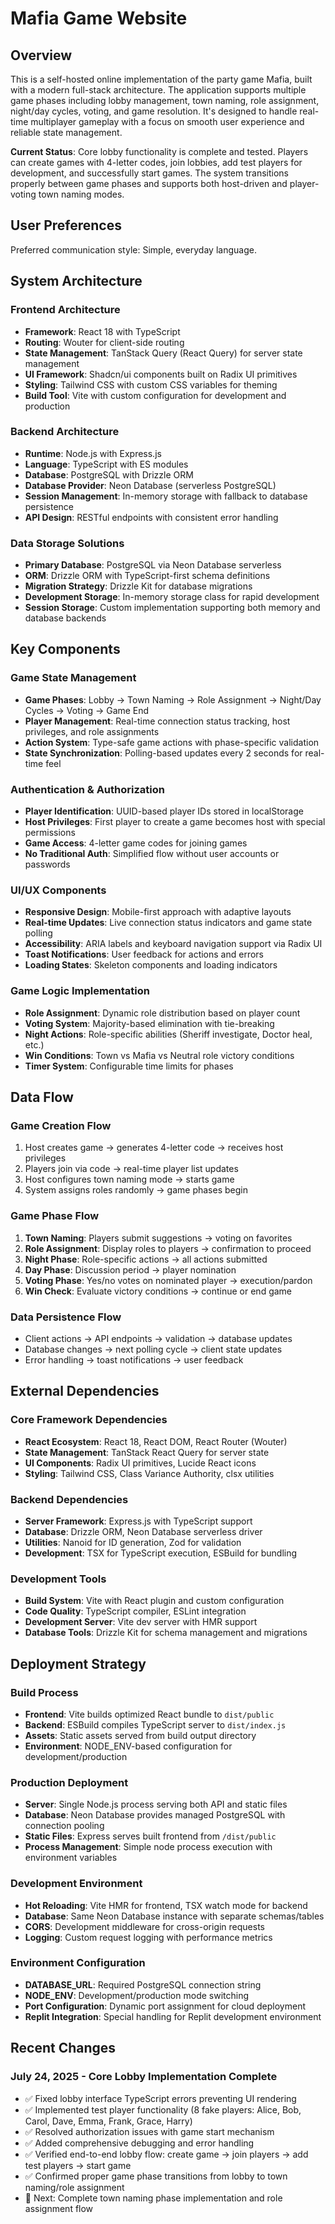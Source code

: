 # Mafia Game Website

## Overview

This is a self-hosted online implementation of the party game Mafia, built with a modern full-stack architecture. The application supports multiple game phases including lobby management, town naming, role assignment, night/day cycles, voting, and game resolution. It's designed to handle real-time multiplayer gameplay with a focus on smooth user experience and reliable state management.

**Current Status**: Core lobby functionality is complete and tested. Players can create games with 4-letter codes, join lobbies, add test players for development, and successfully start games. The system transitions properly between game phases and supports both host-driven and player-voting town naming modes.

## User Preferences

Preferred communication style: Simple, everyday language.

## System Architecture

### Frontend Architecture
- **Framework**: React 18 with TypeScript
- **Routing**: Wouter for client-side routing
- **State Management**: TanStack Query (React Query) for server state management
- **UI Framework**: Shadcn/ui components built on Radix UI primitives
- **Styling**: Tailwind CSS with custom CSS variables for theming
- **Build Tool**: Vite with custom configuration for development and production

### Backend Architecture
- **Runtime**: Node.js with Express.js
- **Language**: TypeScript with ES modules
- **Database**: PostgreSQL with Drizzle ORM
- **Database Provider**: Neon Database (serverless PostgreSQL)
- **Session Management**: In-memory storage with fallback to database persistence
- **API Design**: RESTful endpoints with consistent error handling

### Data Storage Solutions
- **Primary Database**: PostgreSQL via Neon Database serverless
- **ORM**: Drizzle ORM with TypeScript-first schema definitions
- **Migration Strategy**: Drizzle Kit for database migrations
- **Development Storage**: In-memory storage class for rapid development
- **Session Storage**: Custom implementation supporting both memory and database backends

## Key Components

### Game State Management
- **Game Phases**: Lobby → Town Naming → Role Assignment → Night/Day Cycles → Voting → Game End
- **Player Management**: Real-time connection status tracking, host privileges, and role assignments
- **Action System**: Type-safe game actions with phase-specific validation
- **State Synchronization**: Polling-based updates every 2 seconds for real-time feel

### Authentication & Authorization
- **Player Identification**: UUID-based player IDs stored in localStorage
- **Host Privileges**: First player to create a game becomes host with special permissions
- **Game Access**: 4-letter game codes for joining games
- **No Traditional Auth**: Simplified flow without user accounts or passwords

### UI/UX Components
- **Responsive Design**: Mobile-first approach with adaptive layouts
- **Real-time Updates**: Live connection status indicators and game state polling
- **Accessibility**: ARIA labels and keyboard navigation support via Radix UI
- **Toast Notifications**: User feedback for actions and errors
- **Loading States**: Skeleton components and loading indicators

### Game Logic Implementation
- **Role Assignment**: Dynamic role distribution based on player count
- **Voting System**: Majority-based elimination with tie-breaking
- **Night Actions**: Role-specific abilities (Sheriff investigate, Doctor heal, etc.)
- **Win Conditions**: Town vs Mafia vs Neutral role victory conditions
- **Timer System**: Configurable time limits for phases

## Data Flow

### Game Creation Flow
1. Host creates game → generates 4-letter code → receives host privileges
2. Players join via code → real-time player list updates
3. Host configures town naming mode → starts game
4. System assigns roles randomly → game phases begin

### Game Phase Flow
1. **Town Naming**: Players submit suggestions → voting on favorites
2. **Role Assignment**: Display roles to players → confirmation to proceed
3. **Night Phase**: Role-specific actions → all actions submitted
4. **Day Phase**: Discussion period → player nomination
5. **Voting Phase**: Yes/no votes on nominated player → execution/pardon
6. **Win Check**: Evaluate victory conditions → continue or end game

### Data Persistence Flow
- Client actions → API endpoints → validation → database updates
- Database changes → next polling cycle → client state updates
- Error handling → toast notifications → user feedback

## External Dependencies

### Core Framework Dependencies
- **React Ecosystem**: React 18, React DOM, React Router (Wouter)
- **State Management**: TanStack React Query for server state
- **UI Components**: Radix UI primitives, Lucide React icons
- **Styling**: Tailwind CSS, Class Variance Authority, clsx utilities

### Backend Dependencies
- **Server Framework**: Express.js with TypeScript support
- **Database**: Drizzle ORM, Neon Database serverless driver
- **Utilities**: Nanoid for ID generation, Zod for validation
- **Development**: TSX for TypeScript execution, ESBuild for bundling

### Development Tools
- **Build System**: Vite with React plugin and custom configuration
- **Code Quality**: TypeScript compiler, ESLint integration
- **Development Server**: Vite dev server with HMR support
- **Database Tools**: Drizzle Kit for schema management and migrations

## Deployment Strategy

### Build Process
- **Frontend**: Vite builds optimized React bundle to `dist/public`
- **Backend**: ESBuild compiles TypeScript server to `dist/index.js`
- **Assets**: Static assets served from build output directory
- **Environment**: NODE_ENV-based configuration for development/production

### Production Deployment
- **Server**: Single Node.js process serving both API and static files
- **Database**: Neon Database provides managed PostgreSQL with connection pooling
- **Static Files**: Express serves built frontend from `/dist/public`
- **Process Management**: Simple node process execution with environment variables

### Development Environment
- **Hot Reloading**: Vite HMR for frontend, TSX watch mode for backend
- **Database**: Same Neon Database instance with separate schemas/tables
- **CORS**: Development middleware for cross-origin requests
- **Logging**: Custom request logging with performance metrics

### Environment Configuration
- **DATABASE_URL**: Required PostgreSQL connection string
- **NODE_ENV**: Development/production mode switching
- **Port Configuration**: Dynamic port assignment for cloud deployment
- **Replit Integration**: Special handling for Replit development environment

## Recent Changes

### July 24, 2025 - Core Lobby Implementation Complete
- ✅ Fixed lobby interface TypeScript errors preventing UI rendering
- ✅ Implemented test player functionality (8 fake players: Alice, Bob, Carol, Dave, Emma, Frank, Grace, Harry)
- ✅ Resolved authorization issues with game start mechanism
- ✅ Added comprehensive debugging and error handling
- ✅ Verified end-to-end lobby flow: create game → join players → add test players → start game
- ✅ Confirmed proper game phase transitions from lobby to town naming/role assignment
- 🎯 Next: Complete town naming phase implementation and role assignment flow